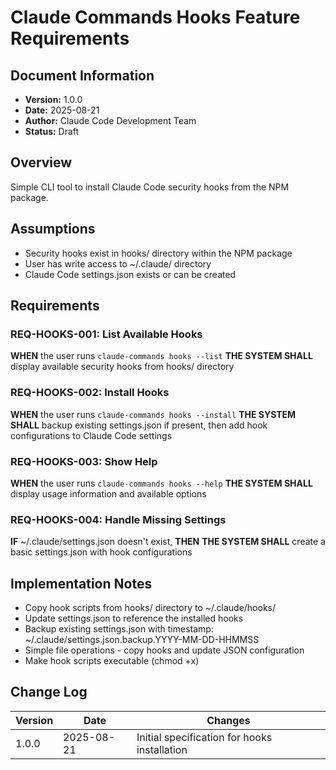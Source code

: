 # Claude Commands Hooks Feature Requirements

## Document Information
- **Version:** 1.0.0
- **Date:** 2025-08-21
- **Author:** Claude Code Development Team
- **Status:** Draft

## Overview
Simple CLI tool to install Claude Code security hooks from the NPM package.

## Assumptions
- Security hooks exist in hooks/ directory within the NPM package
- User has write access to ~/.claude/ directory
- Claude Code settings.json exists or can be created

## Requirements

### REQ-HOOKS-001: List Available Hooks
**WHEN** the user runs `claude-commands hooks --list`
**THE SYSTEM SHALL** display available security hooks from hooks/ directory

### REQ-HOOKS-002: Install Hooks
**WHEN** the user runs `claude-commands hooks --install`
**THE SYSTEM SHALL** backup existing settings.json if present, then add hook configurations to Claude Code settings

### REQ-HOOKS-003: Show Help
**WHEN** the user runs `claude-commands hooks --help`
**THE SYSTEM SHALL** display usage information and available options

### REQ-HOOKS-004: Handle Missing Settings
**IF** ~/.claude/settings.json doesn't exist, **THEN**
**THE SYSTEM SHALL** create a basic settings.json with hook configurations

## Implementation Notes
- Copy hook scripts from hooks/ directory to ~/.claude/hooks/
- Update settings.json to reference the installed hooks
- Backup existing settings.json with timestamp: ~/.claude/settings.json.backup.YYYY-MM-DD-HHMMSS
- Simple file operations - copy hooks and update JSON configuration
- Make hook scripts executable (chmod +x)

## Change Log

| Version | Date | Changes |
|---------|------|---------|
| 1.0.0 | 2025-08-21 | Initial specification for hooks installation |